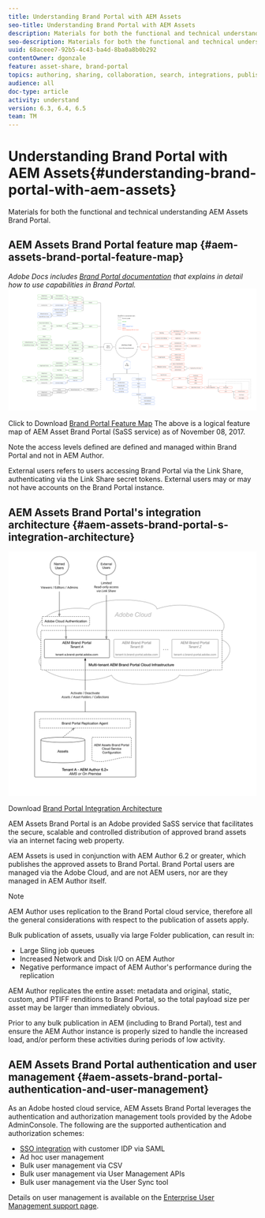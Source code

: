 ```yaml
---
title: Understanding Brand Portal with AEM Assets
seo-title: Understanding Brand Portal with AEM Assets
description: Materials for both the functional and technical understanding AEM Assets Brand Portal.
seo-description: Materials for both the functional and technical understanding AEM Assets Brand Portal.
uuid: 68aceee7-92b5-4c43-ba4d-8ba0a8b0b292
contentOwner: dgonzale
feature: asset-share, brand-portal
topics: authoring, sharing, collaboration, search, integrations, publishing, metadata, images, renditions
audience: all
doc-type: article
activity: understand
version: 6.3, 6.4, 6.5
team: TM
---
```


# Understanding Brand Portal with AEM Assets{#understanding-brand-portal-with-aem-assets}

Materials for both the functional and technical understanding AEM Assets Brand Portal.

## AEM Assets Brand Portal feature map {#aem-assets-brand-portal-feature-map}

*Adobe Docs includes [Brand Portal documentation](https://helpx.adobe.com/experience-manager/brand-portal/using/brand-portal.html) that explains in detail how to use capabilities in Brand Portal.*
![Brand Portal Feature Map](assets/brand_portal_-_featuremap-2017-11-08.png)

Click to Download [Brand Portal Feature Map](assets/brand_portal_-_featuremap-2017-11-08-1.png)
The above is a logical feature map of AEM Asset Brand Portal (SaSS service) as of November 08, 2017.

Note the access levels defined are defined and managed within Brand Portal and not in AEM Author.

External users refers to users accessing Brand Portal via the Link Share, authenticating via the Link Share secret tokens. External users may or may not have accounts on the Brand Portal instance.

## AEM Assets Brand Portal's integration architecture {#aem-assets-brand-portal-s-integration-architecture}

![Brand Portal Integration Architecture](assets/brand-portal---integration-architecture.png)

Download [Brand Portal Integration Architecture](assets/brand-portal---integration-architecture.png)

AEM Assets Brand Portal is an Adobe provided SaSS service that facilitates the secure, scalable and controlled distribution of approved brand assets via an internet facing web property.

AEM Assets is used in conjunction with AEM Author 6.2 or greater, which publishes the approved assets to Brand Portal. Brand Portal users are managed via the Adobe Cloud, and are not AEM users, nor are they managed in AEM Author itself.

>[!NOTE]
>
>AEM Author uses replication to the Brand Portal cloud service, therefore all the general considerations with respect to the publication of assets apply.
>
>Bulk publication of assets, usually via large Folder publication, can result in:
>
>* Large Sling job queues
>* Increased Network and Disk I/O on AEM Author
>* Negative performance impact of AEM Author's performance during the replication
>
>AEM Author replicates the entire asset: metadata and original, static, custom, and PTIFF renditions to Brand Portal, so the total payload size per asset may be larger than immediately obvious.
>
>Prior to any bulk publication in AEM (including to Brand Portal), test and ensure the AEM Author instance is properly sized to handle the increased load, and/or perform these activities during periods of low activity.

## AEM Assets Brand Portal authentication and user management {#aem-assets-brand-portal-authentication-and-user-management}

As an Adobe hosted cloud service, AEM Assets Brand Portal leverages the authentication and authorization management tools provided by the Adobe AdminConsole. The following are the supported authentication and authorization schemes:

* [SSO integration](https://helpx.adobe.com/enterprise/using/set-up-identity.html) with customer IDP via SAML  
* Ad hoc user management
* Bulk user management via CSV
* Bulk user management via User Management APIs
* Bulk user management via the User Sync tool

Details on user management is available on the [Enterprise User Management support page](https://helpx.adobe.com/enterprise/help/users.html).
